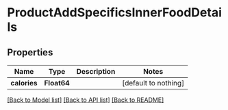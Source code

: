 # ProductAddSpecificsInnerFoodDetails


## Properties
Name | Type | Description | Notes
------------ | ------------- | ------------- | -------------
**calories** | **Float64** |  | [default to nothing]


[[Back to Model list]](../README.md#models) [[Back to API list]](../README.md#api-endpoints) [[Back to README]](../README.md)


